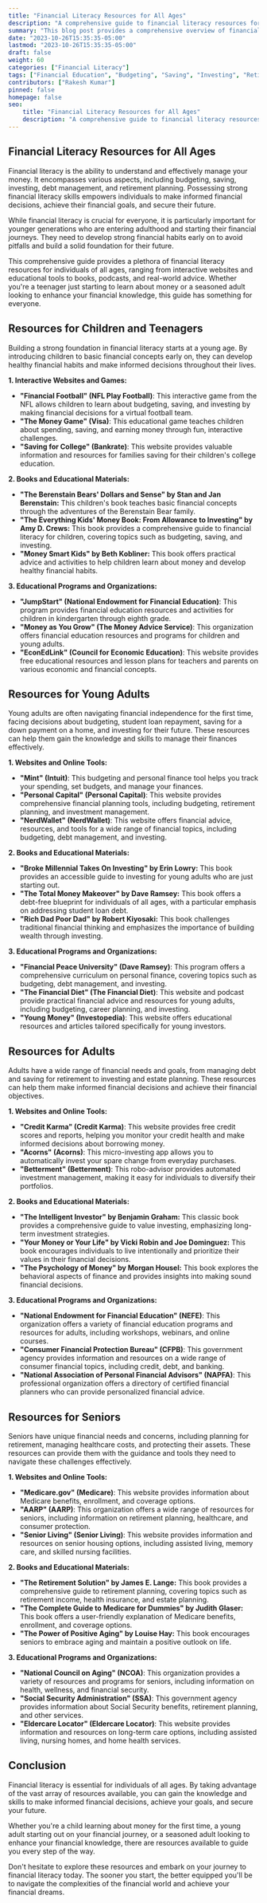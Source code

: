 ```yaml
---
title: "Financial Literacy Resources for All Ages"
description: "A comprehensive guide to financial literacy resources for individuals of all ages, covering budgeting, saving, investing, and more."
summary: "This blog post provides a comprehensive overview of financial literacy resources available to individuals of all ages. From budgeting and saving to investing and retirement planning, this guide offers valuable insights and practical tools to enhance your financial knowledge and empower you to make informed decisions."
date: "2023-10-26T15:35:35-05:00"
lastmod: "2023-10-26T15:35:35-05:00"
draft: false
weight: 60
categories: ["Financial Literacy"]
tags: ["Financial Education", "Budgeting", "Saving", "Investing", "Retirement Planning", "Debt Management", "Financial Planning", "Resources", "Tools", "Education"]
contributors: ["Rakesh Kumar"]
pinned: false
homepage: false
seo:
    title: "Financial Literacy Resources for All Ages"
    description: "A comprehensive guide to financial literacy resources for individuals of all ages, covering budgeting, saving, investing, and more."
---
```


## **Financial Literacy Resources for All Ages**

Financial literacy is the ability to understand and effectively manage your money. It encompasses various aspects, including budgeting, saving, investing, debt management, and retirement planning. Possessing strong financial literacy skills empowers individuals to make informed financial decisions, achieve their financial goals, and secure their future.

While financial literacy is crucial for everyone, it is particularly important for younger generations who are entering adulthood and starting their financial journeys. They need to develop strong financial habits early on to avoid pitfalls and build a solid foundation for their future.

This comprehensive guide provides a plethora of financial literacy resources for individuals of all ages, ranging from interactive websites and educational tools to books, podcasts, and real-world advice. Whether you're a teenager just starting to learn about money or a seasoned adult looking to enhance your financial knowledge, this guide has something for everyone. 

## **Resources for Children and Teenagers**

Building a strong foundation in financial literacy starts at a young age. By introducing children to basic financial concepts early on, they can develop healthy financial habits and make informed decisions throughout their lives.

**1. Interactive Websites and Games:**

* **"Financial Football" (NFL Play Football)**: This interactive game from the NFL allows children to learn about budgeting, saving, and investing by making financial decisions for a virtual football team.
* **"The Money Game" (Visa)**: This educational game teaches children about spending, saving, and earning money through fun, interactive challenges.
* **"Saving for College" (Bankrate)**: This website provides valuable information and resources for families saving for their children's college education.

**2. Books and Educational Materials:**

* **"The Berenstain Bears' Dollars and Sense" by Stan and Jan Berenstain:** This children's book teaches basic financial concepts through the adventures of the Berenstain Bear family.
* **"The Everything Kids' Money Book: From Allowance to Investing" by Amy D. Crews:** This book provides a comprehensive guide to financial literacy for children, covering topics such as budgeting, saving, and investing.
* **"Money Smart Kids" by Beth Kobliner:** This book offers practical advice and activities to help children learn about money and develop healthy financial habits.

**3. Educational Programs and Organizations:**

* **"JumpStart" (National Endowment for Financial Education)**: This program provides financial education resources and activities for children in kindergarten through eighth grade.
* **"Money as You Grow" (The Money Advice Service)**: This organization offers financial education resources and programs for children and young adults.
* **"EconEdLink" (Council for Economic Education)**: This website provides free educational resources and lesson plans for teachers and parents on various economic and financial concepts.

## **Resources for Young Adults**

Young adults are often navigating financial independence for the first time, facing decisions about budgeting, student loan repayment, saving for a down payment on a home, and investing for their future. These resources can help them gain the knowledge and skills to manage their finances effectively.

**1. Websites and Online Tools:**

* **"Mint" (Intuit)**: This budgeting and personal finance tool helps you track your spending, set budgets, and manage your finances.
* **"Personal Capital" (Personal Capital)**: This website provides comprehensive financial planning tools, including budgeting, retirement planning, and investment management.
* **"NerdWallet" (NerdWallet)**: This website offers financial advice, resources, and tools for a wide range of financial topics, including budgeting, debt management, and investing.

**2. Books and Educational Materials:**

* **"Broke Millennial Takes On Investing" by Erin Lowry:** This book provides an accessible guide to investing for young adults who are just starting out.
* **"The Total Money Makeover" by Dave Ramsey:** This book offers a debt-free blueprint for individuals of all ages, with a particular emphasis on addressing student loan debt.
* **"Rich Dad Poor Dad" by Robert Kiyosaki:** This book challenges traditional financial thinking and emphasizes the importance of building wealth through investing.

**3. Educational Programs and Organizations:**

* **"Financial Peace University" (Dave Ramsey)**: This program offers a comprehensive curriculum on personal finance, covering topics such as budgeting, debt management, and investing.
* **"The Financial Diet" (The Financial Diet)**: This website and podcast provide practical financial advice and resources for young adults, including budgeting, career planning, and investing.
* **"Young Money" (Investopedia)**: This website offers educational resources and articles tailored specifically for young investors.

## **Resources for Adults**

Adults have a wide range of financial needs and goals, from managing debt and saving for retirement to investing and estate planning. These resources can help them make informed financial decisions and achieve their financial objectives.

**1. Websites and Online Tools:**

* **"Credit Karma" (Credit Karma)**: This website provides free credit scores and reports, helping you monitor your credit health and make informed decisions about borrowing money.
* **"Acorns" (Acorns)**: This micro-investing app allows you to automatically invest your spare change from everyday purchases.
* **"Betterment" (Betterment)**: This robo-advisor provides automated investment management, making it easy for individuals to diversify their portfolios.

**2. Books and Educational Materials:**

* **"The Intelligent Investor" by Benjamin Graham:** This classic book provides a comprehensive guide to value investing, emphasizing long-term investment strategies.
* **"Your Money or Your Life" by Vicki Robin and Joe Dominguez:** This book encourages individuals to live intentionally and prioritize their values in their financial decisions.
* **"The Psychology of Money" by Morgan Housel:** This book explores the behavioral aspects of finance and provides insights into making sound financial decisions.

**3. Educational Programs and Organizations:**

* **"National Endowment for Financial Education" (NEFE)**: This organization offers a variety of financial education programs and resources for adults, including workshops, webinars, and online courses.
* **"Consumer Financial Protection Bureau" (CFPB)**: This government agency provides information and resources on a wide range of consumer financial topics, including credit, debt, and banking.
* **"National Association of Personal Financial Advisors" (NAPFA)**: This professional organization offers a directory of certified financial planners who can provide personalized financial advice.

## **Resources for Seniors**

Seniors have unique financial needs and concerns, including planning for retirement, managing healthcare costs, and protecting their assets. These resources can provide them with the guidance and tools they need to navigate these challenges effectively.

**1. Websites and Online Tools:**

* **"Medicare.gov" (Medicare)**: This website provides information about Medicare benefits, enrollment, and coverage options.
* **"AARP" (AARP)**: This organization offers a wide range of resources for seniors, including information on retirement planning, healthcare, and consumer protection.
* **"Senior Living" (Senior Living)**: This website provides information and resources on senior housing options, including assisted living, memory care, and skilled nursing facilities.

**2. Books and Educational Materials:**

* **"The Retirement Solution" by James E. Lange:** This book provides a comprehensive guide to retirement planning, covering topics such as retirement income, health insurance, and estate planning.
* **"The Complete Guide to Medicare for Dummies" by Judith Glaser:** This book offers a user-friendly explanation of Medicare benefits, enrollment, and coverage options.
* **"The Power of Positive Aging" by Louise Hay:** This book encourages seniors to embrace aging and maintain a positive outlook on life.

**3. Educational Programs and Organizations:**

* **"National Council on Aging" (NCOA)**: This organization provides a variety of resources and programs for seniors, including information on health, wellness, and financial security.
* **"Social Security Administration" (SSA)**: This government agency provides information about Social Security benefits, retirement planning, and other services.
* **"Eldercare Locator" (Eldercare Locator)**: This website provides information and resources on long-term care options, including assisted living, nursing homes, and home health services.

## **Conclusion**

Financial literacy is essential for individuals of all ages. By taking advantage of the vast array of resources available, you can gain the knowledge and skills to make informed financial decisions, achieve your goals, and secure your future. 

Whether you're a child learning about money for the first time, a young adult starting out on your financial journey, or a seasoned adult looking to enhance your financial knowledge, there are resources available to guide you every step of the way. 

Don't hesitate to explore these resources and embark on your journey to financial literacy today. The sooner you start, the better equipped you'll be to navigate the complexities of the financial world and achieve your financial dreams.
